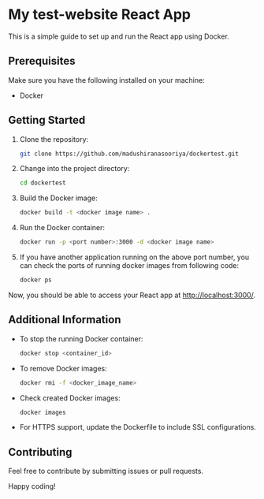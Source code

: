 # My test-website React App

This is a simple guide to set up and run the React app using Docker.

## Prerequisites

Make sure you have the following installed on your machine:
- Docker

## Getting Started

1. Clone the repository:

    ```bash
    git clone https://github.com/madushiranasooriya/dockertest.git
    ```

2. Change into the project directory:

    ```bash
    cd dockertest
    ```

3. Build the Docker image:

    ```bash
    docker build -t <docker image name> .
    ```

4. Run the Docker container:

    ```bash
    docker run -p <port number>:3000 -d <docker image name>
    ```

5. If you have another application running on the above port number, you can check the ports of running docker   images from following code:

    ```bash
    docker ps
    ```

Now, you should be able to access your React app at [http://localhost:3000/](http://localhost:3000/).

## Additional Information

- To stop the running Docker container:

    ```bash
    docker stop <container_id>
    ```

- To remove Docker images:

    ```bash
    docker rmi -f <docker_image_name>
    ```

 - Check created Docker images:

    ```bash
    docker images
    ```   

- For HTTPS support, update the Dockerfile to include SSL configurations.

## Contributing

Feel free to contribute by submitting issues or pull requests.

Happy coding!